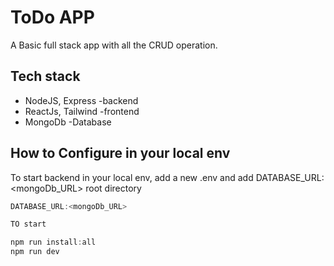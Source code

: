 # ToDo APP

A Basic full stack app with all the CRUD operation.

## Tech stack

- NodeJS, Express -backend
- ReactJs, Tailwind -frontend
- MongoDb -Database 

## How to Configure in your local env

To start backend in your local env, add a new .env and add DATABASE_URL:<mongoDb_URL> root directory

``` javascript
DATABASE_URL:<mongoDb_URL>

TO start

npm run install:all
npm run dev


